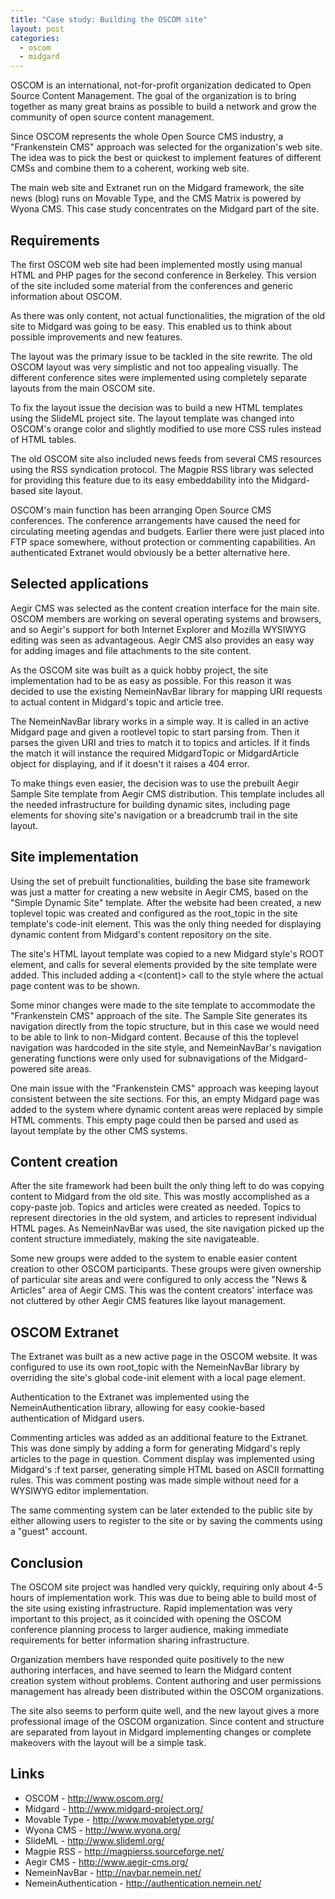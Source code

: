 ```yaml
---
title: "Case study: Building the OSCOM site"
layout: post
categories:
  - oscom
  - midgard
---
```

OSCOM is an international, not-for-profit organization dedicated to Open Source Content Management.  The goal of the organization is to bring together as many great brains as possible to build a network and grow the community of open source content management.

Since OSCOM represents the whole Open Source CMS industry, a "Frankenstein CMS" approach was selected for the organization's web site. The idea was to pick the best or quickest to implement features of different CMSs and combine them to a coherent, working web site.

The main web site and Extranet run on the Midgard framework, the site news (blog) runs on Movable Type, and the CMS Matrix is powered by Wyona CMS. This case study concentrates on the Midgard part of the site.

## Requirements

The first OSCOM web site had been implemented mostly using manual HTML and PHP pages for the second conference in Berkeley. This version of the site included some material from the conferences and generic information about OSCOM.

As there was only content, not actual functionalities, the migration of the old site to Midgard was going to be easy. This enabled us to think about possible improvements and new features.

The layout was the primary issue to be tackled in the site rewrite. The old OSCOM layout was very simplistic and not too appealing visually. The different conference sites were implemented using completely separate layouts from the main OSCOM site.

To fix the layout issue the decision was to build a new HTML templates using the SlideML project site. The layout template was changed into OSCOM's orange color and slightly modified to use more CSS rules instead of HTML tables.

The old OSCOM site also included news feeds from several CMS resources using the RSS syndication protocol. The Magpie RSS library was selected for providing this feature due to its easy embeddability into the Midgard-based site layout.

OSCOM's main function has been arranging Open Source CMS conferences. The conference arrangements have caused the need for circulating meeting agendas and budgets. Earlier there were just placed into FTP space somewhere, without protection or commenting capabilities. An authenticated Extranet would obviously be a better alternative here.

## Selected applications

Aegir CMS was selected as the content creation interface for the main site. OSCOM members are working on several operating systems and browsers, and so Aegir's support for both Internet Explorer and Mozilla WYSIWYG editing was seen as advantageous. Aegir CMS also provides an easy way for adding images and file attachments to the site content.

As the OSCOM site was built as a quick hobby project, the site implementation had to be as easy as possible. For this reason it was decided to use the existing NemeinNavBar library for mapping URI
requests to actual content in Midgard's topic and article tree.

The NemeinNavBar library works in a simple way. It is called in an active Midgard page and given a rootlevel topic to start parsing from. Then it parses the given URI and tries to match it to topics and articles. If it finds the match it will instance the required MidgardTopic or MidgardArticle object for displaying, and if it doesn't it raises a 404 error.

To make things even easier, the decision was to use the prebuilt Aegir Sample Site template from Aegir CMS distribution. This template includes all the needed infrastructure for building dynamic sites, including page elements for shoving site's navigation or a breadcrumb trail in the site layout.

## Site implementation

Using the set of prebuilt functionalities, building the base site framework was just a matter for creating a new website in Aegir CMS, based on the "Simple Dynamic Site" template. After the website had been created, a new toplevel topic was created and configured as the root_topic in the site template's code-init element. This was the only thing needed for displaying dynamic content from Midgard's content repository on the site.

The site's HTML layout template was copied to a new Midgard style's ROOT element, and calls for several elements provided by the site template were added. This included adding a <(content)> call to the style where the actual page content was to be shown.

Some minor changes were made to the site template to accommodate the "Frankenstein CMS" approach of the site. The Sample Site generates its navigation directly from the topic structure, but in this case we would need to be able to link to non-Midgard content. Because of this the toplevel navigation was hardcoded in the site style, and NemeinNavBar's navigation generating functions were only used for subnavigations of the Midgard-powered site areas.

One main issue with the "Frankenstein CMS" approach was keeping layout consistent between the site sections. For this, an empty Midgard page was added to the system where dynamic content areas were replaced by simple HTML comments. This empty page could then be parsed and used as layout template by the other CMS systems.

## Content creation

After the site framework had been built the only thing left to do was copying content to Midgard from the old site. This was mostly accomplished as a copy-paste job. Topics and articles were created as needed. Topics to represent directories in the old system, and articles to represent individual HTML pages. As NemeinNavBar was used, the site navigation picked up the content structure immediately, making the site navigateable.

Some new groups were added to the system to enable easier content creation to other OSCOM participants. These groups were given ownership of particular site areas and were configured to only access the "News & Articles" area of Aegir CMS. This was the content creators' interface was not cluttered by other Aegir CMS features like layout management.

## OSCOM Extranet

The Extranet was built as a new active page in the OSCOM website. It was configured to use its own root_topic with the NemeinNavBar library by overriding the site's global code-init element with a local page element.

Authentication to the Extranet was implemented using the NemeinAuthentication library, allowing for easy cookie-based authentication of Midgard users.

Commenting articles was added as an additional feature to the Extranet. This was done simply by adding a form for generating Midgard's reply articles to the page in question. Comment display was
implemented using Midgard's :f text parser, generating simple HTML based on ASCII formatting rules. This was comment posting was made simple without need for a WYSIWYG editor implementation.

The same commenting system can be later extended to the public site by either allowing users to register to the site or by saving the comments using a "guest" account.

## Conclusion

The OSCOM site project was handled very quickly, requiring only about 4-5 hours of implementation work. This was due to being able to build most of the site using existing infrastructure. Rapid implementation was very important to this project, as it coincided with opening the OSCOM conference planning process to larger audience, making immediate requirements for better information sharing infrastructure.

Organization members have responded quite positively to the new authoring interfaces, and have seemed to learn the Midgard content creation system without problems. Content authoring and user
permissions management has already been distributed within the OSCOM organizations.

The site also seems to perform quite well, and the new layout gives a more professional image of the OSCOM organization. Since content and structure are separated from layout in Midgard implementing changes or complete makeovers with the layout will be a simple task.

## Links

* OSCOM - <http://www.oscom.org/>
* Midgard - <http://www.midgard-project.org/>
* Movable Type - <http://www.movabletype.org/>
* Wyona CMS - <http://www.wyona.org/>
* SlideML - <http://www.slideml.org/>
* Magpie RSS - <http://magpierss.sourceforge.net/>
* Aegir CMS - <http://www.aegir-cms.org/>
* NemeinNavBar - <http://navbar.nemein.net/>
* NemeinAuthentication - <http://authentication.nemein.net/>
